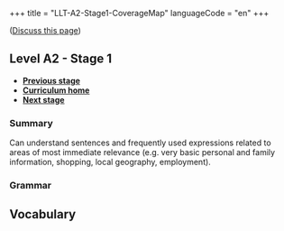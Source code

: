 +++
title = "LLT-A2-Stage1-CoverageMap"
languageCode = "en"
+++

([Discuss this page](/en/LLT-A2-Stage1-Talk))

## Level A2 - Stage 1

  - **[Previous stage](/en/LLT-A1-Stage3-CoverageMap)**
  - **[Curriculum home](/group/thelastlanguagetextbook/curriculum)**
  - **[Next stage](/en/LLT-A2-Stage2-CoverageMap)**

### Summary

Can understand sentences and frequently used expressions related to
areas of most immediate relevance (e.g. very basic personal and family
information, shopping, local geography, employment).

### Grammar

## Vocabulary
